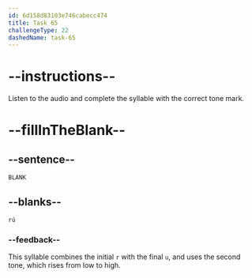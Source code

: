 ```yaml
---
id: 6d158d83103e746cabecc474
title: Task 65
challengeType: 22
dashedName: task-65
---
```


<!-- (Audio) A: rú -->

# --instructions--

Listen to the audio and complete the syllable with the correct tone mark.

# --fillInTheBlank--

## --sentence--

`BLANK`

## --blanks--

`rú`

### --feedback--

This syllable combines the initial `r` with the final `u`, and uses the second tone, which rises from low to high.
